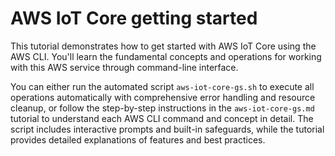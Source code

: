 # AWS IoT Core getting started

This tutorial demonstrates how to get started with AWS IoT Core using the AWS CLI. You'll learn the fundamental concepts and operations for working with this AWS service through command-line interface.

You can either run the automated script `aws-iot-core-gs.sh` to execute all operations automatically with comprehensive error handling and resource cleanup, or follow the step-by-step instructions in the `aws-iot-core-gs.md` tutorial to understand each AWS CLI command and concept in detail. The script includes interactive prompts and built-in safeguards, while the tutorial provides detailed explanations of features and best practices.
